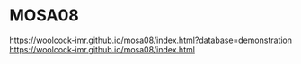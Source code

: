# MOSA08

https://woolcock-imr.github.io/mosa08/index.html?database=demonstration  
https://woolcock-imr.github.io/mosa08/index.html  
